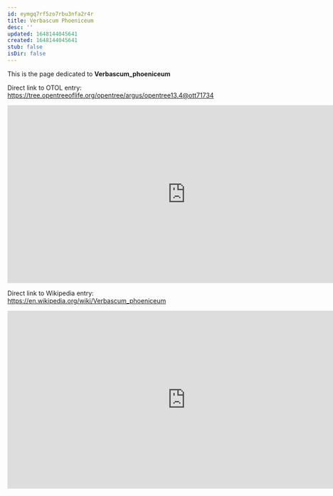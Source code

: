 ```yaml
---
id: eymgq7rf5zo7rbu3nfa2r4r
title: Verbascum Phoeniceum
desc: ''
updated: 1648144045641
created: 1648144045641
stub: false
isDir: false
---
```

This is the page dedicated to **Verbascum_phoeniceum**


Direct link to OTOL entry: https://tree.opentreeoflife.org/opentree/argus/opentree13.4@ott71734



<html>
    <body>
    <iframe src="https://tree.opentreeoflife.org/opentree/argus/opentree13.4@ott71734"
    width="800" height="400" frameborder="0" allowfullscreen> </iframe>
    </body>
</html>
    


Direct link to Wikipedia entry: https://en.wikipedia.org/wiki/Verbascum_phoeniceum



<html>
    <body>
    <iframe src="https://en.wikipedia.org/wiki/Verbascum_phoeniceum"
    width="800" height="400" frameborder="0" allowfullscreen> </iframe>
    </body>
</html>
    
